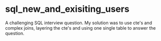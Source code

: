 # sql_new_and_exisiting_users
A challenging SQL interview question.
My solution was to use cte's and complex joins, layering the cte's and using one single table to answer the question.
